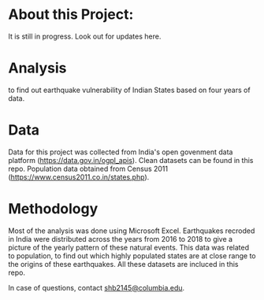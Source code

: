 # About this Project:

It is still in progress. Look out for updates here.

# Analysis
to find out earthquake vulnerability of Indian States based on four years of data.

# Data
Data for this project was collected from India's open govenment data platform (https://data.gov.in/ogpl_apis). Clean datasets can be found in this repo. Population data obtained from Census 2011 (https://www.census2011.co.in/states.php).

# Methodology
Most of the analysis was done using Microsoft Excel. Earthquakes recroded in India were distributed across the years from 2016 to 2018 to give a picture of the yearly pattern of these natural events. This data was related to population, to find out which highly populated states are at close range to the origins of these earthquakes. All these datasets are incluced in this repo.

In case of questions, contact shb2145@columbia.edu.

